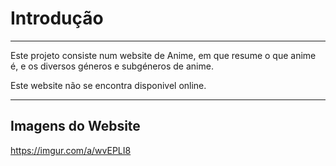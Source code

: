 # Introdução
______________________________

Este projeto consiste num website de Anime, em que resume o que anime é, e os diversos géneros e subgéneros de anime.

Este website não se encontra disponivel online.
______________________________

## Imagens do Website
https://imgur.com/a/wvEPLI8
